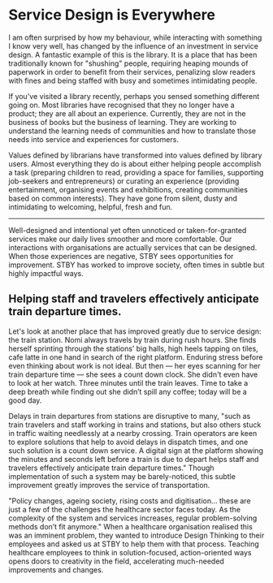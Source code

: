 # Service Design is Everywhere

I am often surprised by how my behaviour, while interacting with something I know very well, has changed by the influence of an investment in service design. A fantastic example of this is the library. It is a place that has been traditionally known for "shushing" people, requiring heaping mounds of paperwork in order to benefit from their services, penalizing slow readers with fines and being staffed with busy and sometimes intimidating people.

If you've visited a library recently, perhaps you sensed something different going on. Most libraries have recognised that they no longer have a product; they are all about an experience. Currently, they are not in the business of books but the business of learning. They are working to understand the learning needs of communities and how to translate those needs into service and experiences for customers.

Values defined by librarians have transformed into values defined by library users. Almost everything they do is about either helping people accomplish a task (preparing children to read, providing a space for families, supporting job-seekers and entrepreneurs) or curating an experience (providing entertainment, organising events and exhibitions, creating communities based on common interests). They have gone from silent, dusty and intimidating to welcoming, helpful, fresh and fun.
___

Well-designed and intentional yet often unnoticed or taken-for-granted services make our daily lives smoother and more comfortable. Our interactions with organisations are actually services that can be designed. When those experiences are negative, STBY sees opportunities for improvement. STBY has worked to improve society, often times in subtle but highly impactful ways.

## Helping staff and travelers effectively anticipate train departure times.

Let's look at another place that has improved greatly due to service design: the train station. Nomi always travels by train during rush hours. She finds herself sprinting through the stations’ big halls, high heels tapping on tiles, cafe latte in one hand in search of the right platform. Enduring stress before even thinking about work is not ideal. But then — her eyes scanning for her train departure time — she sees a count down clock. She didn't even have to look at her watch. Three minutes until the train leaves. Time to take a deep breath while finding out she didn’t spill any coffee; today will be a good day.     

Delays in train departures from stations are disruptive to many, "such as train travelers and staff working in trains and stations, but also others stuck in traffic waiting needlessly at a nearby crossing. Train operators are keen to explore solutions that help to avoid delays in dispatch times, and one such solution is a count down service. A digital sign at the platform showing the minutes and seconds left before a train is due to depart helps staff and travelers effectively anticipate train departure times." Though implementation of such a system may be barely-noticed, this subtle improvement greatly improves the service of transportation.

"Policy changes, ageing society, rising costs and digitisation… these are just a few of the challenges the healthcare sector faces today. As the complexity of the system and services increases, regular problem-solving methods don’t fit anymore." When a healthcare organisation realised this was an imminent problem, they wanted to introduce Design Thinking to their employees and asked us at STBY to help them with that process. Teaching healthcare employees to think in solution-focused, action-oriented ways opens doors to creativity in the field, accelerating much-needed improvements and changes.
